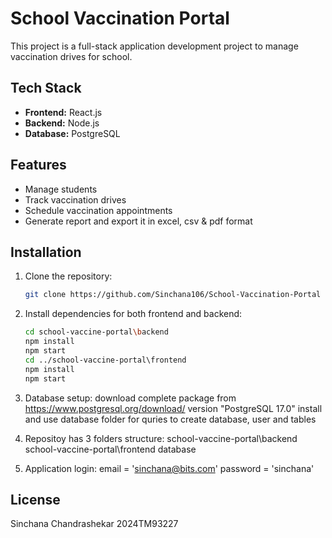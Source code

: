 # School Vaccination Portal

This project is a full-stack application development project to manage vaccination drives for school.

## Tech Stack
- **Frontend:** React.js
- **Backend:** Node.js
- **Database:** PostgreSQL

## Features
- Manage students
- Track vaccination drives
- Schedule vaccination appointments
- Generate report and export it in excel, csv & pdf format

## Installation

1. Clone the repository:
    ```bash
    git clone https://github.com/Sinchana106/School-Vaccination-Portal
    ```
2. Install dependencies for both frontend and backend:
    ```bash
    cd school-vaccine-portal\backend
    npm install
    npm start
    cd ../school-vaccine-portal\frontend
    npm install
    npm start
    ```
3. Database setup:
    download complete package from https://www.postgresql.org/download/ version "PostgreSQL 17.0"
    install and use database folder for quries to create database, user and tables

4. Repositoy has 3 folders structure:
    school-vaccine-portal\backend
    school-vaccine-portal\frontend
    database

5. Application login:
    email = 'sinchana@bits.com'
    password = 'sinchana'

## License
Sinchana Chandrashekar
2024TM93227
